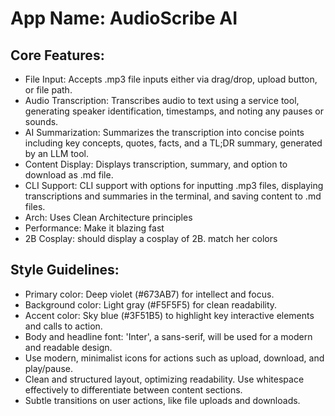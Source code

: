 # **App Name**: AudioScribe AI

## Core Features:

- File Input: Accepts .mp3 file inputs either via drag/drop, upload button, or file path.
- Audio Transcription: Transcribes audio to text using a service tool, generating speaker identification, timestamps, and noting any pauses or sounds.
- AI Summarization: Summarizes the transcription into concise points including key concepts, quotes, facts, and a TL;DR summary, generated by an LLM tool.
- Content Display: Displays transcription, summary, and option to download as .md file.
- CLI Support: CLI support with options for inputting .mp3 files, displaying transcriptions and summaries in the terminal, and saving content to .md files.
- Arch: Uses Clean Architecture principles
- Performance: Make it blazing fast
- 2B Cosplay: should display a cosplay of 2B. match her colors

## Style Guidelines:

- Primary color: Deep violet (#673AB7) for intellect and focus.
- Background color: Light gray (#F5F5F5) for clean readability.
- Accent color: Sky blue (#3F51B5) to highlight key interactive elements and calls to action.
- Body and headline font: 'Inter', a sans-serif, will be used for a modern and readable design.
- Use modern, minimalist icons for actions such as upload, download, and play/pause.
- Clean and structured layout, optimizing readability. Use whitespace effectively to differentiate between content sections.
- Subtle transitions on user actions, like file uploads and downloads.